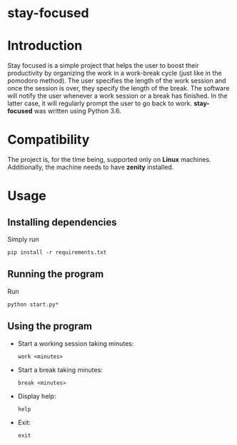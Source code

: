 # stay-focused

# Introduction
Stay focused is a simple project that helps the user to boost their productivity by organizing the work in a work-break cycle (just like in the pomodoro method). The user specifies the length of the work session and once the session is over, they specify the length of the break.
The software will notify the user whenever a work session or a break has finished. In the latter case, it will regularly prompt the user to go back to work.
**stay-focused** was written using Python 3.6.

# Compatibility
The project is, for the time being, supported only on **Linux** machines. Additionally, the machine needs to have **zenity** installed.

# Usage

## Installing dependencies

Simply run

    pip install -r requirements.txt

## Running the program

Run

    python start.py*
    
## Using the program

* Start a working session taking <minutes> minutes:
   
      work <minutes>

* Start a break taking <minutes> minutes:
  
      break <minutes>
 
* Display help:

      help
      
 * Exit:
 
       exit
       
